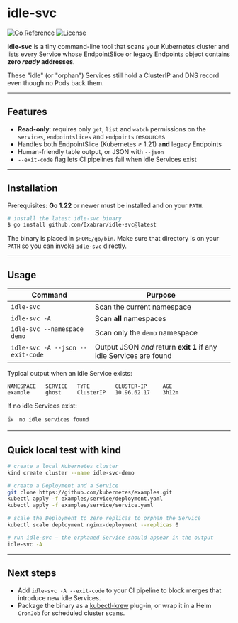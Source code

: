 # idle-svc

[![Go Reference](https://pkg.go.dev/badge/github.com/0xabrar/idle-svc.svg)](https://pkg.go.dev/github.com/0xabrar/idle-svc)
[![License](https://img.shields.io/github/license/0xabrar/idle-svc.svg)](LICENSE)

**idle-svc** is a tiny command-line tool that scans your Kubernetes cluster and lists every Service whose EndpointSlice or legacy Endpoints object contains **zero _ready_ addresses**.

These "idle" (or "orphan") Services still hold a ClusterIP and DNS record even though no Pods back them.

---

## Features

- **Read-only**: requires only `get`, `list` and `watch` permissions on the `services`, `endpointslices` and `endpoints` resources
- Handles both EndpointSlice (Kubernetes ≥ 1.21) **and** legacy Endpoints
- Human-friendly table output, or JSON with `--json`
- `--exit-code` flag lets CI pipelines fail when idle Services exist

---

## Installation

Prerequisites: **Go 1.22** or newer must be installed and on your `PATH`.

```bash
# install the latest idle-svc binary
$ go install github.com/0xabrar/idle-svc@latest
```

The binary is placed in `$HOME/go/bin`.  Make sure that directory is on your `PATH` so you can invoke `idle-svc` directly.

---

## Usage

| Command | Purpose |
|---------|---------|
| `idle-svc` | Scan the current namespace |
| `idle-svc -A` | Scan **all** namespaces |
| `idle-svc --namespace demo` | Scan only the `demo` namespace |
| `idle-svc -A --json --exit-code` | Output JSON _and_ return **exit 1** if any idle Services are found |

Typical output when an idle Service exists:

```text
NAMESPACE   SERVICE   TYPE        CLUSTER-IP     AGE
example     ghost     ClusterIP   10.96.62.17    3h12m
```

If no idle Services exist:

```text
👍  no idle services found
```

---

## Quick local test with kind

```bash
# create a local Kubernetes cluster
kind create cluster --name idle-svc-demo

# create a Deployment and a Service
git clone https://github.com/kubernetes/examples.git
kubectl apply -f examples/service/deployment.yaml
kubectl apply -f examples/service/service.yaml

# scale the Deployment to zero replicas to orphan the Service
kubectl scale deployment nginx-deployment --replicas 0

# run idle-svc – the orphaned Service should appear in the output
idle-svc -A
```

---

## Next steps

- Add `idle-svc -A --exit-code` to your CI pipeline to block merges that introduce new idle Services.
- Package the binary as a [kubectl-krew](https://krew.sigs.k8s.io/) plug-in, or wrap it in a Helm `CronJob` for scheduled cluster scans. 